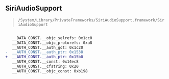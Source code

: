 ## SiriAudioSupport

> `/System/Library/PrivateFrameworks/SiriAudioSupport.framework/SiriAudioSupport`

```diff

   __DATA_CONST.__objc_selrefs: 0x1cc0
   __DATA_CONST.__objc_protorefs: 0xa8
   __AUTH_CONST.__auth_got: 0x1c20
-  __AUTH_CONST.__auth_ptr: 0x1538
+  __AUTH_CONST.__auth_ptr: 0x15b0
   __AUTH_CONST.__const: 0x14ec8
   __AUTH_CONST.__cfstring: 0x20
   __AUTH_CONST.__objc_const: 0xb198

```
